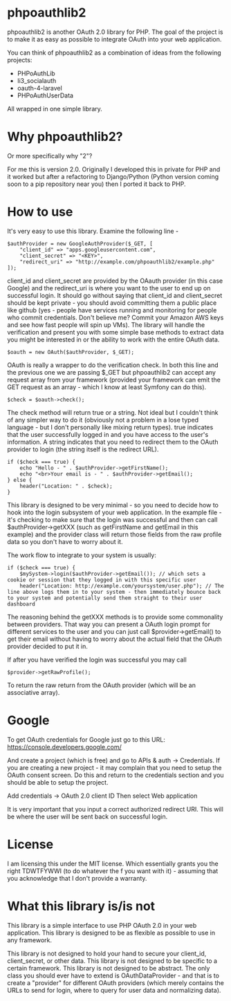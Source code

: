 # phpoauthlib2

phpoauthlib2 is another OAuth 2.0 library for PHP. The goal of the project is to make it as easy as possible to integrate OAuth into your web application.

You can think of phpoauthlib2 as a combination of ideas from the following projects:

- PHPoAuthLib
- li3_socialauth
- oauth-4-laravel
- PHPoAuthUserData

All wrapped in one simple library.

# Why phpoauthlib2?

Or more specifically why "2"?

For me this is version 2.0. Originally I developed this in private for PHP and it worked but after a refactoring to Django/Python (Python version coming soon to a pip repository near you) then I ported it back to PHP.

# How to use

It's very easy to use this library. Examine the following line -

    $authProvider = new GoogleAuthProvider($_GET, [
        "client_id" => "apps.googleusercontent.com",
        "client_secret" => "<KEY>",
        "redirect_uri" => "http://example.com/phpoauthlib2/example.php"
    ]);
	
client_id and client_secret are provided by the OAauth provider (in this case Google) and the redirect_uri is where you want to the user to end up on successful login. It should go without saying that client_id and client_secret should be kept private - you should avoid committing them a public place like github (yes - people have services running and monitoring for people who commit credentials. Don't believe me? Commit your Amazon AWS keys and see how fast people will spin up VMs). The library will handle the verification and present you with some simple base methods to extract data you might be interested in or the ability to work with the entire OAuth data. 

    $oauth = new OAuth($authProvider, $_GET);
	
OAuth is really a wrapper to do the verification check. In both this line and the previous one we are passing $_GET but phpoauthlib2 can accept any request array from your framework (provided your framework can emit the GET request as an array - which I know at least Symfony can do this).

    $check = $oauth->check();
	
The check method will return true or a string. Not ideal but I couldn't think of any simpler way to do it (obviously not a problem in a lose typed language - but I don't personally like mixing return types). true indicates that the user successfully logged in and you have access to the user's information. A string indicates that you need to redirect them to the OAuth provider to login (the string itself is the redirect URL).

    if ($check === true) {
        echo "Hello - " . $authProvider->getFirstName();
        echo "<br>Your email is - " . $authProvider->getEmail();
    } else {
        header("Location: " . $check);
    }
	
This library is designed to be very minimal - so you need to decide how to hook into the login subsystem of your web application. In the example file - it's checking to make sure that the login was successful and then can call $authProvider->getXXX (such as getFirstName and getEmail in this example) and the provider class will return those fields from the raw profile data so you don't have to worry about it.

The work flow to integrate to your system is usually:

    if ($check === true) {
	    $mySystem->login($authProvider->getEmail()); // which sets a cookie or session that they logged in with this specific user
		header("Location: http://example.com/yoursystem/user.php"); // The line above logs them in to your system - then immediately bounce back to your system and potentially send them straight to their user dashboard

The reasoning behind the getXXX methods is to provide some commonality between providers. That way you can present a OAuth login prompt for different services to the user and you can just call $provider->getEmail() to get their email without having to worry about the actual field that the OAuth provider decided to put it in.

If after you have verified the login was successful you may call

    $provider->getRawProfile();
	
To return the raw return from the OAuth provider (which will be an associative array).

# Google

To get OAuth credentials for Google just go to this URL: https://console.developers.google.com/

And create a project (which is free) and go to APIs & auth -> Credentials.
If you are creating a new project - it may complain that you need to setup the OAuth consent screen. Do this and return to the credentials section and you should be able to setup the project.

Add credentials -> OAuth 2.0 client ID
Then select Web application

It is very important that you input a correct authorized redirect URI. This will be where the user will be sent back on successful login.

# License

I am licensing this under the MIT license. Which essentially grants you the right TDWTFYWWI (to do whatever the f you want with it) - assuming that you acknowledge that I don't provide a warranty.

# What this library is/is not

This library is a simple interface to use PHP OAuth 2.0 in your web application.
This library is designed to be as flexible as possible to use in any framework.

This library is not designed to hold your hand to secure your client_id, client_secret, or other data.
This library is not designed to be specific to a certain framework.
This library is not designed to be abstract. The only class you should ever have to extend is OAuthDataProvider - and that is to create a "provider" for different OAuth providers (which merely contains the URLs to send for login, where to query for user data and normalizing data).